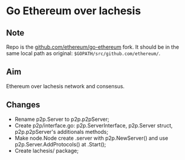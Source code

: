 # Go Ethereum over lachesis

## Note

Repo is the [github.com/ethereum/go-ethereum](https://github.com/ethereum/go-ethereum) fork.
It should be in the same local path as original: `$GOPATH/src/github.com/ethereum/`.


## Aim

Ethereum over lachesis network and consensus.


## Changes

* Rename p2p.Server to p2p.p2pServer;
* Create p2p/interface.go: p2p.ServerInterface, p2p.Server struct, p2p.p2pServer's additionals methods;
* Make node.Node create .server with p2p.NewServer() and use p2p.Server.AddProtocols() at .Start();
* Create lachesis/ package;